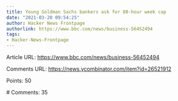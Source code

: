 ```yaml
---
title: Young Goldman Sachs bankers ask for 80-hour week cap
date: "2021-03-20 09:54:25"
author: Hacker News Frontpage
authorlink: https://www.bbc.com/news/business-56452494
tags:
- Hacker-News-Frontpage
---
```


<p>Article URL: <a href="https://www.bbc.com/news/business-56452494">https://www.bbc.com/news/business-56452494</a></p>
<p>Comments URL: <a href="https://news.ycombinator.com/item?id=26521912">https://news.ycombinator.com/item?id=26521912</a></p>
<p>Points: 50</p>
<p># Comments: 35</p>
